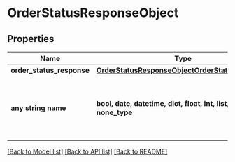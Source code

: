 # OrderStatusResponseObject


## Properties
Name | Type | Description | Notes
------------ | ------------- | ------------- | -------------
**order_status_response** | [**OrderStatusResponseObjectOrderStatusResponse**](OrderStatusResponseObjectOrderStatusResponse.md) |  | [optional] 
**any string name** | **bool, date, datetime, dict, float, int, list, str, none_type** | any string name can be used but the value must be the correct type | [optional]

[[Back to Model list]](../README.md#documentation-for-models) [[Back to API list]](../README.md#documentation-for-api-endpoints) [[Back to README]](../README.md)



